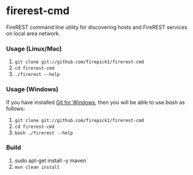 firerest-cmd
===============

FireREST command line utility for discovering hosts and FireREST services on local area network.

### Usage (Linux/Mac)

1. `git clone git://github.com/firepick1/firerest-cmd`
2. `cd firerest-cmd`
3. `./firerest --help`

### Usage (Windows)
If you have installed [Git for Windows](http://git-scm.com/download/win), 
then you will be able to use _bash_ as follows:

1. `git clone git://github.com/firepick1/firerest-cmd`
2. `cd firerest-cmd`
3. `bash ./firerest --help`

### Build

1. 	sudo apt-get install -y maven`
2. `mvn clean install`
